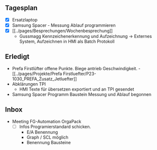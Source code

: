 ## Tagesplan

-   [x] Ersatzlaptop
-   [x] Samsung Spacer - Messung Ablauf programmieren
-   [x] [[../pages/Besprechungen/Wochenbesprechung]]
	- Gussmagg Kennzeichenerkennung und Aufzeichnung -> Externes System, Aufzeichnen in HMI als Batch Protokoll

## Erledigt

-   Prefa Firstlüfter offene Punkte. Biege antrieb Geschwindigkeit. - [[../pages/Projekte/Prefa Firstluefter/P23-1030_PREFA_Zusatz_Jetluefter]]
-   Abklärungen TPI
    -   HMI Texte für übersetzen exportiert und an TPI gesendet
- Samsung Spacer Programm Baustein Messung und Ablauf begonnen

## Inbox

-   Meeting FG-Automation OrgaPack
    -   [ ] Infos Programierstandard schicken. 
        -   E/A Benennung
        -   Graph / SCL möglich
        -   Benennung Bausteine
